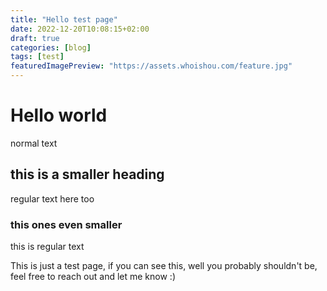 ```yaml
---
title: "Hello test page"
date: 2022-12-20T10:08:15+02:00
draft: true
categories: [blog]
tags: [test]
featuredImagePreview: "https://assets.whoishou.com/feature.jpg"
---
```


# Hello world
normal text
## this is a smaller heading
regular text here too
### this ones even smaller
this is regular text

This is just a test page, if you can see this, well you probably shouldn't be, feel free to reach out and let me know :)
